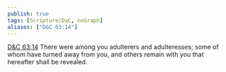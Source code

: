 ```yaml
---
publish: true
tags: [Scripture/DaC, noGraph]
aliases: ["D&C 63:14"]
---
```

[D&C 63:14](https://churchofjesuschrist.org/study/scriptures/dc-testament/dc/63?lang=eng&id=p14#p14) There were among you adulterers and adulteresses; some of whom have turned away from you, and others remain with you that hereafter shall be revealed.
